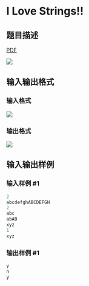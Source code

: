 # I Love Strings!!

## 题目描述

[problemUrl]: https://uva.onlinejudge.org/index.php?option=com_onlinejudge&Itemid=8&category=18&page=show_problem&problem=1620

[PDF](https://uva.onlinejudge.org/external/106/p10679.pdf)

![](https://cdn.luogu.com.cn/upload/vjudge_pic/UVA10679/7dd5d1f21b9abb36a6b53e24278094fd364a0fc0.png)

## 输入输出格式

### 输入格式

![](https://cdn.luogu.com.cn/upload/vjudge_pic/UVA10679/da9a5e71fd6c75c71d7cae14faa5701d081d0de2.png)

### 输出格式

![](https://cdn.luogu.com.cn/upload/vjudge_pic/UVA10679/647cb2a086ccda8651ad4c466697073f98ad1f60.png)

## 输入输出样例

### 输入样例 #1

```cpp
2
abcdefghABCDEFGH
2
abc
abAB
xyz
1
xyz
```


### 输出样例 #1

```cpp
y
n
y
```


